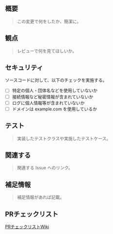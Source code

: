 ## 概要

> この変更で何をしたか、簡潔に。

## 観点

> レビューで何を見てほしいか。

## セキュリティ

ソースコードに対して、以下のチェックを実施する。

- [ ] 特定の個人・団体名などを使用していないか
- [ ] 接続情報など秘密情報が含まれていないか
- [ ] ログに個人情報等が含まれていないか
- [ ] ドメインは example.com を使用しているか

## テスト

> 実装したテストクラスや実施したテストケース。

## 関連する

> 関連する Issue へのリンク。

## 補足情報

> 補足情報があれば記載。

## PRチェックリスト

[PRチェックリストWiki](https://github.com/y4edd/rp-clothing/wiki/%E3%83%97%E3%83%AB%E3%83%AA%E3%82%AF%E3%83%81%E3%82%A7%E3%83%83%E3%82%AF%E3%83%AA%E3%82%B9%E3%83%88)
